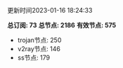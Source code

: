 更新时间2023-01-16 18:24:33

**总订阅: 73**
**总节点: 2186**
**有效节点: 575**
- trojan节点: 250
- v2ray节点: 146
- ss节点: 179
